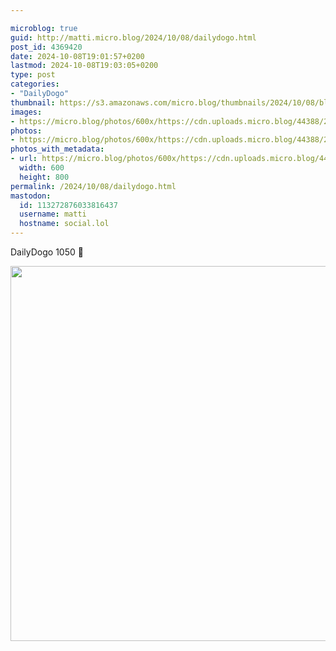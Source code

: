 ```yaml
---

microblog: true
guid: http://matti.micro.blog/2024/10/08/dailydogo.html
post_id: 4369420
date: 2024-10-08T19:01:57+0200
lastmod: 2024-10-08T19:03:05+0200
type: post
categories:
- "DailyDogo"
thumbnail: https://s3.amazonaws.com/micro.blog/thumbnails/2024/10/08/blog.martin-haehnel.de/900dcd13ce6de7f743da23051485e47a.png
images:
- https://micro.blog/photos/600x/https://cdn.uploads.micro.blog/44388/2024/4aa4e427d6144d9da5fe3d866a6995bb.jpg
photos:
- https://micro.blog/photos/600x/https://cdn.uploads.micro.blog/44388/2024/4aa4e427d6144d9da5fe3d866a6995bb.jpg
photos_with_metadata:
- url: https://micro.blog/photos/600x/https://cdn.uploads.micro.blog/44388/2024/4aa4e427d6144d9da5fe3d866a6995bb.jpg
  width: 600
  height: 800
permalink: /2024/10/08/dailydogo.html
mastodon:
  id: 113272876033816437
  username: matti
  hostname: social.lol
---
```

DailyDogo 1050 🐶

<img src="https://micro.blog/photos/600x/https://blog.martin-haehnel.de/uploads/2024/4aa4e427d6144d9da5fe3d866a6995bb.jpg" width="600" alt="" />
